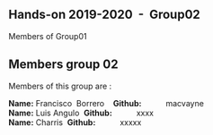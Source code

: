 ## Hands-on 2019-2020  -  Group02

Members of Group01

## [](https://github.com/FacultadInformatica-LinkedData/Curso2019-2020-OpenDataKnowledgeGraphs/blob/master/HandsOn/Group02/README.md#Members-Group01)Members group 02

Members of this group are :

**Name:** Francisco  Borrero    **Github:**           macvayne  
**Name:** Luis Angulo  **Github:**           xxxx    
**Name:** Charris      **Github:**           xxxxx  



